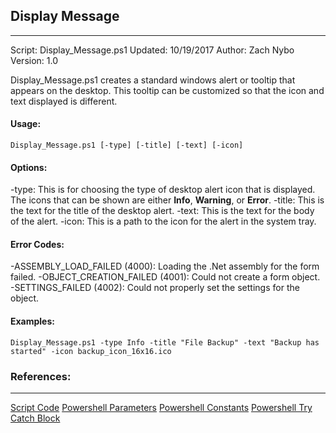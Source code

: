 ## Display Message
---
Script: Display_Message.ps1
Updated: 10/19/2017
Author: Zach Nybo
Version: 1.0


Display_Message.ps1 creates a standard windows alert or tooltip that appears on the desktop. This tooltip can be customized so that the icon and text displayed is different.

#### Usage:
```
Display_Message.ps1 [-type] [-title] [-text] [-icon]
```
#### Options:
  -type: This is for choosing the type of desktop alert icon that is displayed. The icons that can be shown are either **Info**, **Warning**, or **Error**.
  -title: This is the text for the title of the desktop alert.
  -text: This is the text for the body of the alert.
  -icon: This is a path to the icon for the alert in the system tray.

#### Error Codes:
-ASSEMBLY_LOAD_FAILED (4000): Loading the .Net assembly for the form failed.
-OBJECT_CREATION_FAILED (4001): Could not create a form object.
-SETTINGS_FAILED (4002): Could not properly set the settings for the object.

#### Examples:

```
Display_Message.ps1 -type Info -title "File Backup" -text "Backup has started" -icon backup_icon_16x16.ico
```

### References:
---
[Script Code](https://technet.microsoft.com/en-us/library/ff730952.aspx?f=255&MSPPError=-2147217396)
[Powershell Parameters](https://ss64.com/ps/syntax-args.html)
[Powershell Constants](https://stackoverflow.com/questions/2608215/does-powershell-support-constants)
[Powershell Try Catch Block](https://community.spiceworks.com/how_to/121063-using-try-catch-powershell-error-handling)
